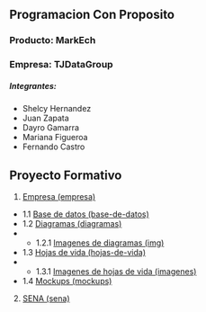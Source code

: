 ## Programacion Con Proposito
### Producto: MarkEch
### Empresa: TJDataGroup

##### Integrantes:
- Shelcy Hernandez
- Juan Zapata
- Dayro Gamarra
- Mariana Figueroa
- Fernando Castro


## Proyecto Formativo
1. [Empresa (empresa)](https://github.com/CarsOk/tjdatagroup/tree/develop/proyecto-formativo/empresa)
- 1.1 [Base de datos (base-de-datos)](https://github.com/CarsOk/tjdatagroup/tree/develop/proyecto-formativo/empresa/base-de-datos)
- 1.2 [Diagramas (diagramas)](https://github.com/CarsOk/tjdatagroup/tree/develop/proyecto-formativo/empresa/diagramas)
- - 1.2.1 [Imagenes de diagramas (img)](https://github.com/CarsOk/tjdatagroup/tree/develop/proyecto-formativo/empresa/diagramas/img)
- 1.3 [Hojas de vida (hojas-de-vida)](https://github.com/CarsOk/tjdatagroup/tree/develop/proyecto-formativo/empresa/hojas-de-vida)
- - 1.3.1 [Imagenes de hojas de vida (imagenes)](https://github.com/CarsOk/tjdatagroup/tree/develop/proyecto-formativo/empresa/hojas-de-vida)
- 1.4 [Mockups (mockups)](https://github.com/CarsOk/tjdatagroup/tree/develop/proyecto-formativo/empresa/mockups)
2. [SENA (sena)](https://github.com/CarsOk/tjdatagroup/tree/develop/proyecto-formativo/sena)
